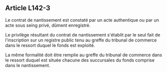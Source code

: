 Article L142-3
----
Le contrat de nantissement est constaté par un acte authentique ou par un acte
sous seing privé, dûment enregistré.

Le privilège résultant du contrat de nantissement s'établit par le seul fait de
l'inscription sur un registre public tenu au greffe du tribunal de commerce dans
le ressort duquel le fonds est exploité.

La même formalité doit être remplie au greffe du tribunal de commerce dans le
ressort duquel est située chacune des succursales du fonds comprise dans le
nantissement.
